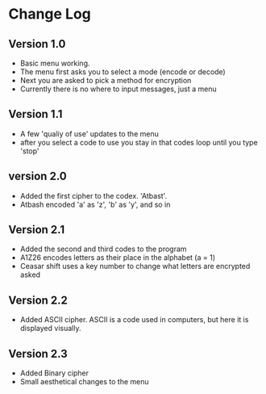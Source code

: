 # Change Log
## Version 1.0
- Basic menu working. 
- The menu first asks you to select a mode (encode or decode)
- Next you are asked to pick a method for encryption
- Currently there is no where to input messages, just a menu
## Version 1.1
- A few 'qualiy of use' updates to the menu
- after you select a code to use you stay in that codes loop until you type 'stop'
## version 2.0
- Added the first cipher to the codex. 'Atbast'.
- Atbash encoded 'a' as 'z', 'b' as 'y', and so in
## Version 2.1
- Added the second and third codes to the program
- A1Z26 encodes letters as their place in the alphabet (a = 1)
- Ceasar shift uses a key number to change what letters are encrypted asked
## Version 2.2
- Added ASCII cipher. ASCII is a code used in computers, but here it is displayed visually. 
## Version 2.3
- Added Binary cipher
- Small aesthetical changes to the menu